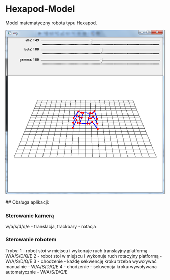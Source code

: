 # Hexapod-Model
Model matematyczny robota typu Hexapod.
<p align="center">
  <img src="/img/img.png" width="600"/>
</p>
## Obsługa aplikacji:

### Sterowanie kamerą
w/a/s/d/q/e - translacja, trackbary - rotacja

### Sterowanie robotem
Tryby:
1 - robot stoi w miejscu i wykonuje ruch translayjny platformą - W/A/S/D/Q/E
2 - robot stoi w miejscu i wykonuje ruch rotacyjny platformą - W/A/S/D/Q/E
3 - chodzenie - każdę sekwencję kroku trzeba wywoływać manualnie - W/A/S/D/Q/E
4 - chodzenie - sekwencja kroku wywoływana automatycznie - W/A/S/D/Q/E
